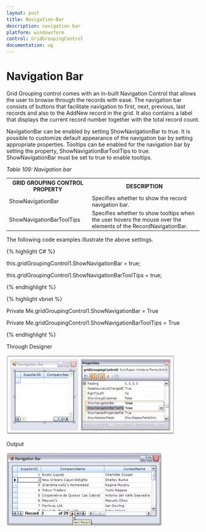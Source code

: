 ```yaml
---
layout: post
title: Navigation-Bar
description: navigation bar
platform: windowsform
control: GridGroupingControl
documentation: ug
---
```


# Navigation Bar

Grid Grouping control comes with an in-built Navigation Control that allows the user to browse through the records with ease. The navigation bar consists of buttons that facilitate navigation to first, next, previous, last records and also to the AddNew record in the grid. It also contains a label that displays the current record number together with the total record count.

NavigationBar can be enabled by setting ShowNavigationBar to true. It is possible to customize default appearance of the navigation bar by setting appropriate properties. Tooltips can be enabled for the navigation bar by setting the property, ShowNavigationBarToolTips to true. ShowNavigationBar must be set to true to enable tooltips.

  _Table 109: Navigation bar_

<table>
<tr>
<th>
GRID GROUPING CONTROL PROPERTY</th><th>
DESCRIPTION</th></tr>
<tr>
<td>
ShowNavigationBar</td><td>
Specifies whether to show the record navigation bar.</td></tr>
<tr>
<td>
ShowNavigationBarToolTips</td><td>
Specifies whether to show tooltips when the user hovers the mouse over the elements of the RecordNavigationBar.</td></tr>
</table>


The following code examples illustrate the above settings.



{% highlight C# %}  



this.gridGroupingControl1.ShowNavigationBar = true;

this.gridGroupingControl1.ShowNavigationBarToolTips = true;

{% endhighlight %}

{% highlight vbnet %} 



Private Me.gridGroupingControl1.ShowNavigationBar = True

Private Me.gridGroupingControl1.ShowNavigationBarToolTips = True


{% endhighlight %}

Through Designer

 ![](Navigation-Bar_images/Navigation-Bar_img1.jpeg) 





Output

 ![](Navigation-Bar_images/Navigation-Bar_img2.jpeg) 





